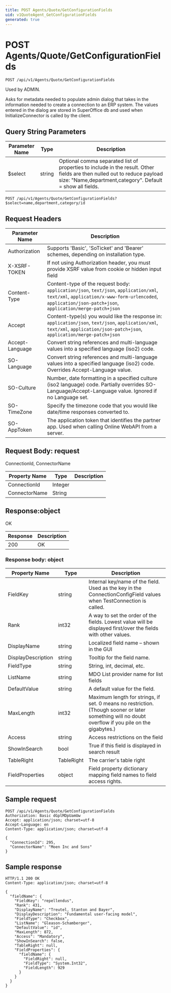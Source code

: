 ```yaml
---
title: POST Agents/Quote/GetConfigurationFields
uid: v1QuoteAgent_GetConfigurationFields
generated: true
---
```


# POST Agents/Quote/GetConfigurationFields

```http
POST /api/v1/Agents/Quote/GetConfigurationFields
```

Used by ADMIN.


Asks for metadata needed to populate admin dialog that takes in the information needed to create a connection to an ERP system. The values entered in the dialog are stored in SuperOffice db and used when InitializeConnector is called by the client.






## Query String Parameters

| Parameter Name | Type |  Description |
|----------------|------|--------------|
| $select | string |  Optional comma separated list of properties to include in the result. Other fields are then nulled out to reduce payload size: "Name,department,category". Default = show all fields. |

```http
POST /api/v1/Agents/Quote/GetConfigurationFields?$select=name,department,category/id
```


## Request Headers

| Parameter Name | Description |
|----------------|-------------|
| Authorization  | Supports 'Basic', 'SoTicket' and 'Bearer' schemes, depending on installation type. |
| X-XSRF-TOKEN   | If not using Authorization header, you must provide XSRF value from cookie or hidden input field |
| Content-Type | Content-type of the request body: `application/json`, `text/json`, `application/xml`, `text/xml`, `application/x-www-form-urlencoded`, `application/json-patch+json`, `application/merge-patch+json` |
| Accept         | Content-type(s) you would like the response in: `application/json`, `text/json`, `application/xml`, `text/xml`, `application/json-patch+json`, `application/merge-patch+json` |
| Accept-Language | Convert string references and multi-language values into a specified language (iso2) code. |
| SO-Language | Convert string references and multi-language values into a specified language (iso2) code. Overrides Accept-Language value. |
| SO-Culture | Number, date formatting in a specified culture (iso2 language) code. Partially overrides SO-Language/Accept-Language value. Ignored if no Language set. |
| SO-TimeZone | Specify the timezone code that you would like date/time responses converted to. |
| SO-AppToken | The application token that identifies the partner app. Used when calling Online WebAPI from a server. |

## Request Body: request 

ConnectionId, ConnectorName 

| Property Name | Type |  Description |
|----------------|------|--------------|
| ConnectionId | Integer |  |
| ConnectorName | String |  |

## Response:object

OK

| Response | Description |
|----------------|-------------|
| 200 | OK |

### Response body: object

| Property Name | Type |  Description |
|----------------|------|--------------|
| FieldKey | string | Internal key/name of the field. Used as the key in the ConnectionConfigField values when TestConnection is called. |
| Rank | int32 | A way to set the order of the fields. Lowest value will be displayed first/over the fields with other values. |
| DisplayName | string | Localized field name – shown in the GUI |
| DisplayDescription | string | Tooltip for the field name. |
| FieldType | string | String, int, decimal, etc. |
| ListName | string | MDO List provider name for list fields |
| DefaultValue | string | A default value for the field. |
| MaxLength | int32 | Maximum length for strings, if set. 0 means no restriction. (Though sooner or later something will no doubt overflow if you pile on the gigabytes.) |
| Access | string | Access restrictions on the field |
| ShowInSearch | bool | True if this field is displayed in search result |
| TableRight | TableRight | The carrier's table right |
| FieldProperties | object | Field property dictionary mapping field names to field access rights. |

## Sample request

```http!
POST /api/v1/Agents/Quote/GetConfigurationFields
Authorization: Basic dGplMDpUamUw
Accept: application/json; charset=utf-8
Accept-Language: en
Content-Type: application/json; charset=utf-8

{
  "ConnectionId": 295,
  "ConnectorName": "Moen Inc and Sons"
}
```

## Sample response

```http_
HTTP/1.1 200 OK
Content-Type: application/json; charset=utf-8

{
  "fieldName": {
    "FieldKey": "repellendus",
    "Rank": 431,
    "DisplayName": "Treutel, Stanton and Bayer",
    "DisplayDescription": "Fundamental user-facing model",
    "FieldType": "Checkbox",
    "ListName": "Gleason-Schamberger",
    "DefaultValue": "id",
    "MaxLength": 872,
    "Access": "Mandatory",
    "ShowInSearch": false,
    "TableRight": null,
    "FieldProperties": {
      "fieldName": {
        "FieldRight": null,
        "FieldType": "System.Int32",
        "FieldLength": 929
      }
    }
  }
}
```